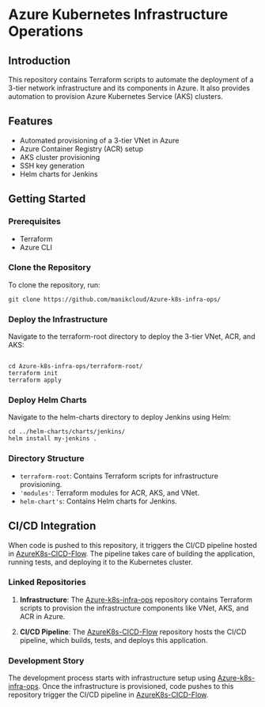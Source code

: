 # Azure Kubernetes Infrastructure Operations

## Introduction

This repository contains Terraform scripts to automate the deployment of a 3-tier network infrastructure and its components in Azure. It also provides automation to provision Azure Kubernetes Service (AKS) clusters.

## Features

- Automated provisioning of a 3-tier VNet in Azure
- Azure Container Registry (ACR) setup
- AKS cluster provisioning
- SSH key generation
- Helm charts for Jenkins

## Getting Started

### Prerequisites

- Terraform 
- Azure CLI

### Clone the Repository

To clone the repository, run:

```
git clone https://github.com/manikcloud/Azure-k8s-infra-ops/
```
### Deploy the Infrastructure
Navigate to the terraform-root directory to deploy the 3-tier VNet, ACR, and AKS:

```

cd Azure-k8s-infra-ops/terraform-root/
terraform init
terraform apply
```

### Deploy Helm Charts
Navigate to the helm-charts directory to deploy Jenkins using Helm:

```
cd ../helm-charts/charts/jenkins/
helm install my-jenkins .
```


### Directory Structure
- `terraform-root`: Contains Terraform scripts for infrastructure provisioning.
- `'modules'`: Terraform modules for ACR, AKS, and VNet.
- `helm-chart's`: Contains Helm charts for Jenkins.

## CI/CD Integration

When code is pushed to this repository, it triggers the CI/CD pipeline hosted in [AzureK8s-CICD-Flow](https://github.com/manikcloud/AzureK8s-CICD-Flow). The pipeline takes care of building the application, running tests, and deploying it to the Kubernetes cluster.

### Linked Repositories

1. **Infrastructure**: The [Azure-k8s-infra-ops](https://github.com/manikcloud/Azure-k8s-infra-ops/) repository contains Terraform scripts to provision the infrastructure components like VNet, AKS, and ACR in Azure.
  
2. **CI/CD Pipeline**: The [AzureK8s-CICD-Flow](https://github.com/manikcloud/AzureK8s-CICD-Flow) repository hosts the CI/CD pipeline, which builds, tests, and deploys this application.

### Development Story

The development process starts with infrastructure setup using [Azure-k8s-infra-ops](https://github.com/manikcloud/Azure-k8s-infra-ops/). Once the infrastructure is provisioned, code pushes to this repository trigger the CI/CD pipeline in [AzureK8s-CICD-Flow](https://github.com/manikcloud/AzureK8s-CICD-Flow).
